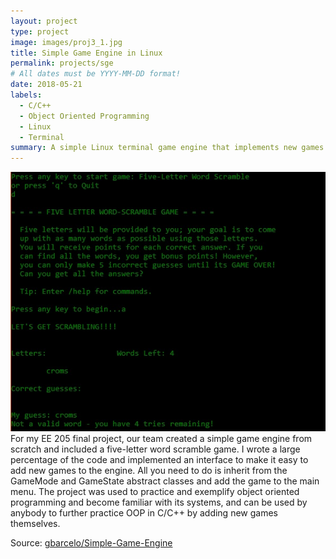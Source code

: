 ```yaml
---
layout: project
type: project
image: images/proj3_1.jpg
title: Simple Game Engine in Linux
permalink: projects/sge
# All dates must be YYYY-MM-DD format!
date: 2018-05-21
labels:
  - C/C++
  - Object Oriented Programming
  - Linux
  - Terminal
summary: A simple Linux terminal game engine that implements new games using a GameMode abstract class and an optional GameState abstract class.
---
```

<img class="ui large right floated rounded image" src="../images/proj3_fig1.jpg">
For my EE 205 final project, our team created a simple game engine from scratch and included a five-letter word scramble game. I wrote a large percentage of the code and implemented an interface to make it easy to add new games to the engine. All you need to do is inherit from the GameMode and GameState abstract classes and add the game to the main menu. The project was used to practice and exemplify object oriented programming and become familiar with its systems, and can be used by anybody to further practice OOP in C/C++ by adding new games themselves.

Source: <a href="https://github.com/gbarcelo/Simple-Game-Engine"><i class="large github icon"></i>gbarcelo/Simple-Game-Engine</a>
